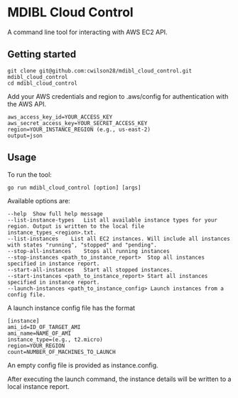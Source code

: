 # MDIBL Cloud Control

A command line tool for interacting with AWS EC2 API.

## Getting started
	git clone git@github.com:cwilson28/mdibl_cloud_control.git mdibl_cloud_control
	cd mdibl_cloud_control

Add your AWS credentials and region to .aws/config for authentication with the AWS API.

	aws_access_key_id=YOUR_ACCESS_KEY
	aws_secret_access_key=YOUR_SECRET_ACCESS_KEY
	region=YOUR_INSTANCE_REGION (e.g., us-east-2)
	output=json

## Usage
To run the tool:

	go run mdibl_cloud_control [option] [args]

Available options are:

	--help	Show full help message
	--list-instance-types	List all available instance types for your region. Output is written to the local file instance_types_<region>.txt.
	--list-instances	List all EC2 instances. Will include all instances with states "running", "stopped" and "pending".
	--stop-all-instances	Stops all running instances
	--stop-instances <path_to_instance_report>	Stop all instances specified in instance report.
	--start-all-instances	Start all stopped instances.
	--start-instances <path_to_instance_report>	Start all instances specified in instance report.
	--launch-instances <path_to_instance_config> Launch instances from a config file.

A launch instance config file has the format

	[instance]
	ami_id=ID_OF_TARGET_AMI
	ami_name=NAME_OF_AMI
	instance_type=(e.g., t2.micro)
	region=YOUR_REGION
	count=NUMBER_OF_MACHINES_TO_LAUNCH

An empty config file is provided as instance.config. 

After executing the launch command, the instance details will be written to a local instance report.
